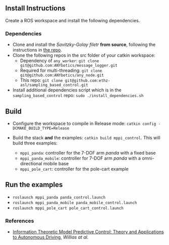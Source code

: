 ## Install Instructions

Create a ROS workspace and install the following dependencies. 
### Dependencies
- Clone and install the _Savitzky-Golay filetr_ **from source**, following the instructions in [the repo](https://github.com/arntanguy/gram_savitzky_golay).
- Clone the following repos in the src folder of your catkin workspace:
    - Dependency of `any_worker`: `git clone git@github.com:ANYbotics/message_logger.git`
    - Required for multi-threading: `git clone git@github.com:ANYbotics/any_node.git`
    - This repo: `git clone git@github.com:ethz-asl/sampling_based_control.git`
- Install additional dependencies script which is in the `sampling_based_control` repo:  `sudo ./install_dependencies.sh`
    
## Build

- Configure the workspace to compile in Release mode: `catkin config -DCMAKE_BUILD_TYPE=Release`

- Build the stack **and** the examples: `catkin build mppi_control`. This will build three examples: 
    - `mppi_panda`: controller for the 7-DOF arm _panda_ with a fixed base
    - `mppi_panda_mobile`: controller for 7-DOF arm _panda_ with a omni-directional mobile base
    - `mppi_pole_cart`: controller for the pole-cart example

## Run the examples

- `roslaunch mppi_panda panda_control.launch`
- `roslaunch mppi_panda_mobile panda_mobile_control.launch`
- `roslaunch mppi_pole_cart pole_cart_control.launch`

### References
- [Information Theoretic Model Predictive Control: Theory and Applications to Autonomous Driving](https://arxiv.org/abs/1707.02342), _Willias at al._


